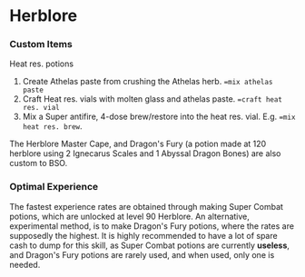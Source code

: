 # Herblore

### Custom Items

Heat res. potions

1. Create Athelas paste from crushing the Athelas herb. `=mix athelas paste`
2. Craft Heat res. vials with molten glass and athelas paste. `=craft heat res. vial`
3. Mix a Super antifire, 4-dose brew/restore into the heat res. vial. E.g. `=mix heat res. brew`.

The Herblore Master Cape, and Dragon's Fury (a potion made at 120 herblore using 2 Ignecarus Scales and 1 Abyssal Dragon Bones) are also custom to BSO.&#x20;

### Optimal Experience

The fastest experience rates are obtained through making Super Combat potions, which are unlocked at level 90 Herblore. An alternative, experimental method, is to make Dragon's Fury potions, where the rates are supposedly the highest. It is highly recommended to have a lot of spare cash to dump for this skill, as Super Combat potions are currently **useless**, and Dragon's Fury potions are rarely used, and when used, only one is needed.
